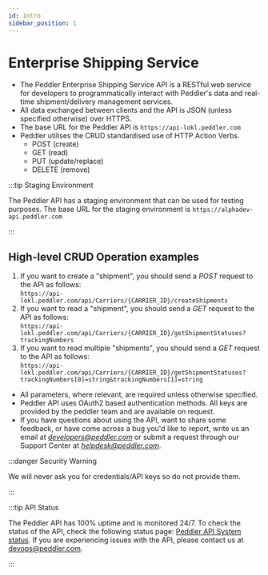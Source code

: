 ```yaml
---
id: intro
sidebar_position: 1
---
```


# Enterprise Shipping Service

- The Peddler Enterprise Shipping Service API is a RESTful web service for developers to programmatically interact with Peddler's data and real-time shipment/delivery management services.
- All data exchanged between clients and the API is JSON (unless specified otherwise) over HTTPS.
- The base URL for the Peddler API is `https://api-lokl.peddler.com`
- Peddler utilises the CRUD standardised use of HTTP Action Verbs.
  - POST (create)
  - GET (read)
  - PUT (update/replace)
  - DELETE (remove)


:::tip Staging Environment

The Peddler API has a staging environment that can be used for testing purposes. The base URL for the staging environment is `https://alphadev-api.peddler.com`

:::

## High-level CRUD Operation examples

1. If you want to create a "shipment", you should send a *POST* request to the API as follows:  
    `https://api-lokl.peddler.com/api/Carriers/{CARRIER_ID}/createShipments`
2. If you want to read a "shipment", you should send a *GET* request to the API as follows:  
    `https://api-lokl.peddler.com/api/Carriers/{CARRIER_ID}/getShipmentStatuses?trackingNumbers`
3. If you want to read multiple "shipments", you should send a *GET* request to the API as follows:  
    `https://api-lokl.peddler.com/api/Carriers/{CARRIER_ID}/getShipmentStatuses?trackingNumbers[0]=string&trackingNumbers[1]=string`


- All parameters, where relevant, are required unless otherwise specified.
- Peddler API uses OAuth2 based authentication methods. All keys are provided by the peddler team and are available on request.
- If you have questions about using the API, want to share some feedback,
or have come across a bug you'd like to report, write us an email at *developers@peddler.com* 
or submit a request through our Support Center at [*helpdesk@peddler.com*](mailto:helpdesk@peddler.com).


:::danger Security Warning

We will never ask you for credentials/API keys so do not provide them.

:::

:::tip API Status

The Peddler API has 100% uptime and is monitored 24/7. To check the status of the API, check the following status page: [Peddler API System status](https://peddler.instatus.com/). If you are experiencing issues with the API, please contact us at [devops@peddler.com](mailto:devops@peddler.com).

:::